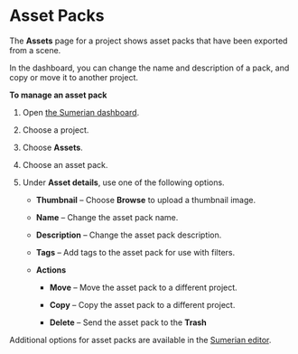 # Asset Packs<a name="dashboard-assets"></a>

The **Assets** page for a project shows asset packs that have been exported from a scene\.

In the dashboard, you can change the name and description of a pack, and copy or move it to another project\.

**To manage an asset pack**

1. Open [the Sumerian dashboard](https://console.aws.amazon.com/sumerian/home)\.

1. Choose a project\.

1. Choose **Assets**\.

1. Choose an asset pack\.

1. Under **Asset details**, use one of the following options\.

   + **Thumbnail** – Choose **Browse** to upload a thumbnail image\.

   + **Name** – Change the asset pack name\.

   + **Description** – Change the asset pack description\.

   + **Tags** – Add tags to the asset pack for use with filters\.

   + **Actions**

     + **Move** – Move the asset pack to a different project\.

     + **Copy** – Copy the asset pack to a different project\.

     + **Delete** – Send the asset pack to the **Trash** 

Additional options for asset packs are available in the [Sumerian editor](assets-packs.md)\.
